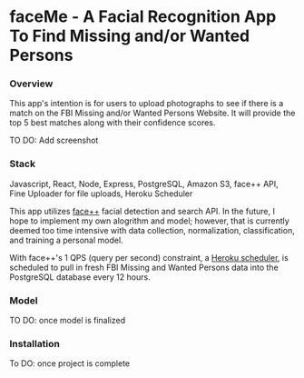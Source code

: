 # faceMe - A Facial Recognition App To Find Missing and/or Wanted Persons

### Overview

This app's intention is for users to upload photographs to see if there is a match on the FBI Missing and/or Wanted Persons Website. It will provide the top 5 best matches along with their confidence scores. 

TO DO: Add screenshot

### Stack

Javascript, React, Node, Express, PostgreSQL, Amazon S3, face++ API, Fine Uploader for file uploads, Heroku Scheduler

This app utilizes [face++](https://www.faceplusplus.com/) facial detection and search API. In the future, I hope to implement my own alogrithm and model; however, that is currently deemed too time intensive with data collection, normalization, classification, and training a personal model.

With face++'s 1 QPS (query per second) constraint, a [Heroku scheduler](https://elements.heroku.com/addons/scheduler), is scheduled to pull in fresh FBI Missing and Wanted Persons data into the PostgreSQL database every 12 hours.

### Model

TO DO: once model is finalized

### Installation

To DO: once project is complete
